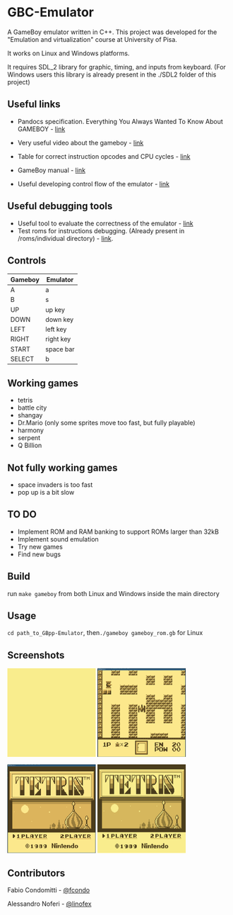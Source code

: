 # GBC-Emulator
A GameBoy emulator written in C++. This project was developed for the "Emulation and virtualization" course at University of Pisa.

It works on Linux and Windows platforms. 

It requires SDL_2 library for graphic, timing, and inputs from keyboard. (For Windows users this library is already present in the ./SDL2 folder of this project)

## Useful links

- Pandocs specification. Everything You Always Wanted To Know About GAMEBOY - [link](http://bgb.bircd.org/pandocs.htm)

- Very useful video about the gameboy - [link](https://media.ccc.de/v/33c3-8029-the_ultimate_game_boy_talk)
 
- Table for correct instruction opcodes and CPU cycles - [link](http://www.pastraiser.com/cpu/gameboy/gameboy_opcodes.html)

- GameBoy manual - [link](https://realboyemulator.files.wordpress.com/2013/01/gbcpuman.pdf)

- Useful developing control flow of the emulator - [link](http://www.codeslinger.co.uk/pages/projects/gameboy.html)

## Useful debugging tools
- Useful tool to evaluate the correctness of the emulator - [link](http://bgb.bircd.org/)
- Test roms for instructions debugging. (Already present in /roms/individual directory) - [link](https://github.com/retrio/gb-test-roms).


## Controls


| Gameboy  | Emulator |
| ------------- | ------------- |
| A  |   a |
| B  | s |
| UP  | up key  |
| DOWN  | down key  |
| LEFT  |  left key  |
| RIGHT  |  right key  |
| START  | space bar  |
| SELECT  | b  |

## Working games
- tetris
- battle city
- shangay
- Dr.Mario (only some sprites move too fast, but fully playable)
- harmony
- serpent
- Q Billion

## Not fully working games
- space invaders is too fast
- pop up is a bit slow

## TO DO
- Implement ROM and RAM banking to support ROMs larger than 32kB
- Implement sound emulation
- Try new games
- Find new bugs

## Build
run `make gameboy` from both Linux and Windows inside the main directory

## Usage
`cd path_to_GBpp-Emulator`, then`./gameboy gameboy_rom.gb` for Linux
 
 ## Screenshots
 <img src="https://github.com/linofex/GBpp-Emulator/blob/master/screenshots/boot.gif" height="200" width="200"> <img src="https://github.com/linofex/GBpp-Emulator/blob/master/screenshots/battle_city.png" height="200" width="200"> 
 
<img src="https://github.com/linofex/GBpp-Emulator/blob/master/screenshots/tetris.png" height="200" width="200"> <img src="https://github.com/linofex/GBpp-Emulator/blob/master/screenshots/tetris.gif" height="200" width="200">  

## Contributors
Fabio Condomitti - [@fcondo](https://github.com/fcondo)

Alessandro Noferi - [@linofex](https://github.com/linofex)
